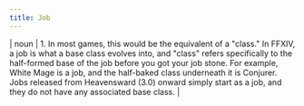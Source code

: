 ```yaml
---
title: Job
---
```

| noun | 1.  	In most games, this would be the equivalent of a "class." In FFXIV, a job is what a base class evolves into, and "class" refers specifically to the half-formed base of the job before you got your job stone. For example, White Mage is a job, and the half-baked class underneath it is Conjurer. Jobs released from Heavensward (3.0) onward simply start as a job, and they do not have any associated base class.	|